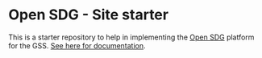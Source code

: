 # Open SDG - Site starter
 
This is a starter repository to help in implementing the [Open SDG](https://github.com/open-sdg/open-sdg) platform for the GSS. [See here for documentation](https://open-sdg.readthedocs.io).

